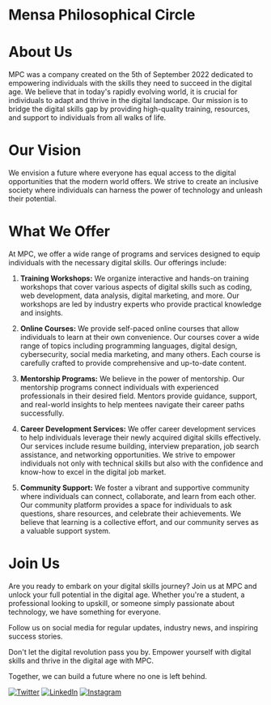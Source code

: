 # Mensa Philosophical Circle

# About Us
MPC was a company created on the 5th of September 2022 dedicated to empowering individuals with the skills they need to succeed in the digital age. We believe that in today's rapidly evolving world, it is crucial for individuals to adapt and thrive in the digital landscape. Our mission is to bridge the digital skills gap by providing high-quality training, resources, and support to individuals from all walks of life.

# Our Vision
We envision a future where everyone has equal access to the digital opportunities that the modern world offers. We strive to create an inclusive society where individuals can harness the power of technology and unleash their potential.

# What We Offer
At MPC, we offer a wide range of programs and services designed to equip individuals with the necessary digital skills. Our offerings include:

1. **Training Workshops:** We organize interactive and hands-on training workshops that cover various aspects of digital skills such as coding, web development, data analysis, digital marketing, and more. Our workshops are led by industry experts who provide practical knowledge and insights.

2. **Online Courses:** We provide self-paced online courses that allow individuals to learn at their own convenience. Our courses cover a wide range of topics including programming languages, digital design, cybersecurity, social media marketing, and many others. Each course is carefully crafted to provide comprehensive and up-to-date content.

3. **Mentorship Programs:** We believe in the power of mentorship. Our mentorship programs connect individuals with experienced professionals in their desired field. Mentors provide guidance, support, and real-world insights to help mentees navigate their career paths successfully.

4. **Career Development Services:** We offer career development services to help individuals leverage their newly acquired digital skills effectively. Our services include resume building, interview preparation, job search assistance, and networking opportunities. We strive to empower individuals not only with technical skills but also with the confidence and know-how to excel in the digital job market.

5. **Community Support:** We foster a vibrant and supportive community where individuals can connect, collaborate, and learn from each other. Our community platform provides a space for individuals to ask questions, share resources, and celebrate their achievements. We believe that learning is a collective effort, and our community serves as a valuable support system.

# Join Us
Are you ready to embark on your digital skills journey? Join us at MPC and unlock your full potential in the digital age. Whether you're a student, a professional looking to upskill, or someone simply passionate about technology, we have something for everyone.

Follow us on social media for regular updates, industry news, and inspiring success stories.

Don't let the digital revolution pass you by. Empower yourself with digital skills and thrive in the digital age with MPC. 

Together, we can build a future where no one is left behind.


[![Twitter](https://img.shields.io/badge/Twitter-MPC-blue.svg)](https://twitter.com/mpcircle)
[![LinkedIn](https://img.shields.io/badge/LinkedIn-MPC-blue.svg)](https://www.linkedin.com/company/mensa-philosophical-circus/)
[![Instagram](https://img.shields.io/badge/Instagram-MPC-blue.svg)](https://instagram.com/mensaphilosophicalcircle)

